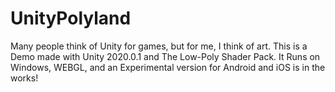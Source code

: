 # UnityPolyland
Many people think of Unity for games, but for me, I think of art. This is a Demo made with Unity 2020.0.1 and The Low-Poly Shader Pack. It Runs on Windows, WEBGL, and an Experimental version for Android and iOS is in the works!
